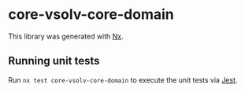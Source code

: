 # core-vsolv-core-domain

This library was generated with [Nx](https://nx.dev).

## Running unit tests

Run `nx test core-vsolv-core-domain` to execute the unit tests via [Jest](https://jestjs.io).

